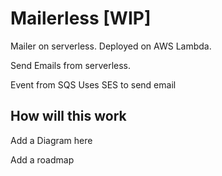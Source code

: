 # Mailerless [WIP]
Mailer on serverless. Deployed on AWS Lambda.

Send Emails from serverless.

Event from SQS
Uses SES to send email

## How will this work
Add a Diagram here

Add a roadmap

